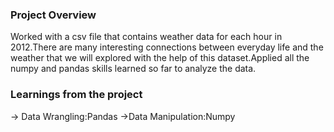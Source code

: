### Project Overview

 Worked with a csv file that contains weather data for each hour in 2012.There are many interesting connections between everyday life and the weather that we will explored with the help of this dataset.Applied all the numpy and pandas skills learned so far to analyze the data.


### Learnings from the project

 -> Data Wrangling:Pandas
->Data Manipulation:Numpy


